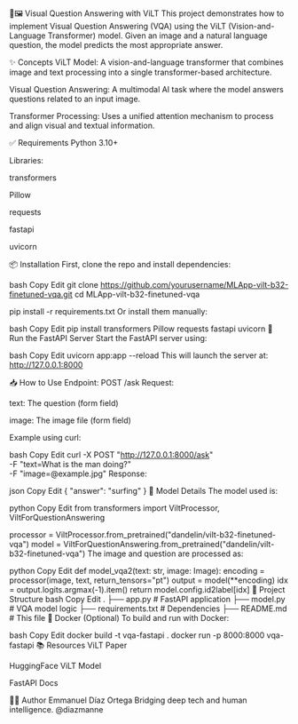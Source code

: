 🧠🖼️ Visual Question Answering with ViLT
This project demonstrates how to implement Visual Question Answering (VQA) using the ViLT (Vision-and-Language Transformer) model. Given an image and a natural language question, the model predicts the most appropriate answer.

✨ Concepts
ViLT Model: A vision-and-language transformer that combines image and text processing into a single transformer-based architecture.

Visual Question Answering: A multimodal AI task where the model answers questions related to an input image.

Transformer Processing: Uses a unified attention mechanism to process and align visual and textual information.

✅ Requirements
Python 3.10+

Libraries:

transformers

Pillow

requests

fastapi

uvicorn

📦 Installation
First, clone the repo and install dependencies:

bash
Copy
Edit
git clone https://github.com/yourusername/MLApp-vilt-b32-finetuned-vqa.git
cd MLApp-vilt-b32-finetuned-vqa

pip install -r requirements.txt
Or install them manually:

bash
Copy
Edit
pip install transformers Pillow requests fastapi uvicorn
🚀 Run the FastAPI Server
Start the FastAPI server using:

bash
Copy
Edit
uvicorn app:app --reload
This will launch the server at: http://127.0.0.1:8000

📥 How to Use
Endpoint: POST /ask
Request:

text: The question (form field)

image: The image file (form field)

Example using curl:

bash
Copy
Edit
curl -X POST "http://127.0.0.1:8000/ask" \
-F "text=What is the man doing?" \
-F "image=@example.jpg"
Response:

json
Copy
Edit
{
  "answer": "surfing"
}
🧠 Model Details
The model used is:

python
Copy
Edit
from transformers import ViltProcessor, ViltForQuestionAnswering

processor = ViltProcessor.from_pretrained("dandelin/vilt-b32-finetuned-vqa")
model = ViltForQuestionAnswering.from_pretrained("dandelin/vilt-b32-finetuned-vqa")
The image and question are processed as:

python
Copy
Edit
def model_vqa2(text: str, image: Image):
    encoding = processor(image, text, return_tensors="pt")
    output = model(**encoding)
    idx = output.logits.argmax(-1).item()
    return model.config.id2label[idx]
🧪 Project Structure
bash
Copy
Edit
.
├── app.py                  # FastAPI application
├── model.py                # VQA model logic
├── requirements.txt        # Dependencies
├── README.md               # This file
🐳 Docker (Optional)
To build and run with Docker:

bash
Copy
Edit
docker build -t vqa-fastapi .
docker run -p 8000:8000 vqa-fastapi
📚 Resources
ViLT Paper

HuggingFace ViLT Model

FastAPI Docs

🧑‍💻 Author
Emmanuel Díaz Ortega
Bridging deep tech and human intelligence.
@diazmanne

